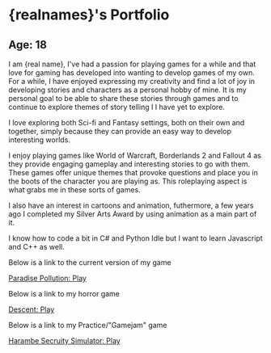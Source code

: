 # {realnames}'s Portfolio

## Age: 18

I am {real name}, I've had a passion for playing games for a while and that love for gaming has developed into wanting to develop games of my own. For a while, I have enjoyed expressing my creativity and find a lot of joy in developing stories and characters as a personal hobby of mine. It is my personal goal to be able to share these stories through games and to continue to explore themes of story telling I I have yet to explore. 

I love exploring both Sci-fi and Fantasy settings, both on their own and together, simply because they can provide an easy way to develop interesting worlds.

I enjoy playing games like World of Warcraft, Borderlands 2 and Fallout 4 as they provide engaging gameplay and interesting stories to go with them. These games offer unique themes that provoke questions and place you in the boots of the character you are playing as. This roleplaying aspect is what grabs me in these sorts of games.

I also have an interest in cartoons and animation, futhermore, a few years ago I completed my Silver Arts Award by using animation as a main part of it.

I know how to code a bit in C# and Python Idle but I want to learn Javascript and C++ as well. 

Below is a link to the current version of my game

<a href="game.html">Paradise Pollution: Play</a>

Below is a link to my horror game

<a href="WebGLBuildForPracProj/horror.html">Descent: Play</a>

Below is a link to my Practice/"Gamejam" game

<a href="WebGLForGameJam/GameJam.html">Harambe Secruity Simulator: Play</a>
